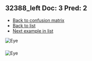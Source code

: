 ## 32388_left Doc: 3 Pred: 2
- [Back to confusion matrix](https://github.com/juliandewit/kaggle_retinopathy/blob/master/matrix.md)
- [Back to list](https://github.com/juliandewit/kaggle_retinopathy/blob/master/lists/32/list.md)
- [Next example in list](https://github.com/juliandewit/kaggle_retinopathy/blob/master/lists/32/32/32604_left.md)

![Eye](https://retinopaty.blob.core.windows.net/size1024/32388_left_3.jpeg)

### 

![Eye]()
